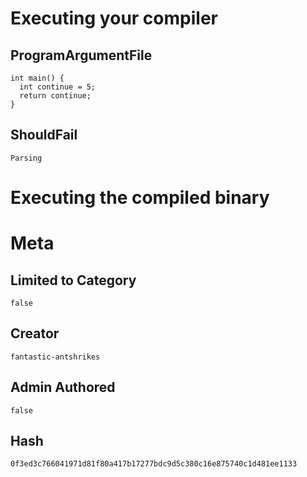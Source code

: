 # Executing your compiler

## ProgramArgumentFile

```
int main() {
  int continue = 5;
  return continue;
}
```

## ShouldFail

```
Parsing
```

# Executing the compiled binary

# Meta

## Limited to Category

```
false
```

## Creator

```
fantastic-antshrikes
```

## Admin Authored

```
false
```

## Hash

```
0f3ed3c766041971d81f80a417b17277bdc9d5c380c16e875740c1d481ee1133
```
